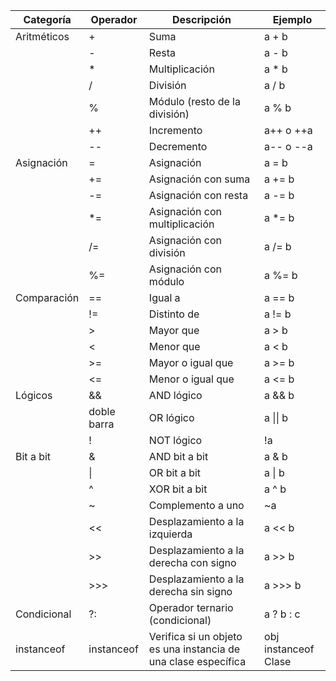 
| Categoría   | Operador    | Descripción                                                    | Ejemplo              |
|-------------|-------------|----------------------------------------------------------------|----------------------|
| Aritméticos | +           | Suma                                                           | a + b                |
|             | -           | Resta                                                          | a - b                |
|             | *           | Multiplicación                                                 | a * b                |
|             | /           | División                                                       | a / b                |
|             | %           | Módulo (resto de la división)                                  | a % b                |
|             | ++          | Incremento                                                     | a++ o ++a            |
|             | --          | Decremento                                                     | a-- o --a            |
| Asignación  | =           | Asignación                                                     | a = b                |
|             | +=          | Asignación con suma                                            | a += b               |
|             | -=          | Asignación con resta                                           | a -= b               |
|             | *=          | Asignación con multiplicación                                  | a *= b               |
|             | /=          | Asignación con división                                        | a /= b               |
|             | %=          | Asignación con módulo                                          | a %= b               |
| Comparación | ==          | Igual a                                                        | a == b               |
|             | !=          | Distinto de                                                    | a != b               |
|             | >           | Mayor que                                                      | a > b                |
|             | <           | Menor que                                                      | a < b                |
|             | >=          | Mayor o igual que                                              | a >= b               |
|             | <=          | Menor o igual que                                              | a <= b               |
| Lógicos     | &&          | AND lógico                                                     | a && b               |
|             | doble barra | OR lógico                                                      | a \|\| b             |
|             | !           | NOT lógico                                                     | !a                   |
| Bit a bit   | &           | AND bit a bit                                                  | a & b                |
|             | \|          | OR bit a bit                                                   | a \| b               |
|             | ^           | XOR bit a bit                                                  | a ^ b                |
|             | ~           | Complemento a uno                                              | ~a                   |
|             | <<          | Desplazamiento a la izquierda                                  | a << b               |
|             | >>          | Desplazamiento a la derecha con signo                          | a >> b               |
|             | >>>         | Desplazamiento a la derecha sin signo                          | a >>> b              |
| Condicional | ?:          | Operador ternario (condicional)                                | a ? b : c            |
| instanceof  | instanceof  | Verifica si un objeto es una instancia de una clase específica | obj instanceof Clase |

